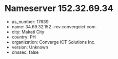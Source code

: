 # Nameserver 152.32.69.34

* as_number: 17639
* name: 34.69.32.152.-rev.convergeict.com.
* city: Makati City
* country: PH
* organization: Converge ICT Solutions Inc.
* version: Unknown
* dnssec: false
